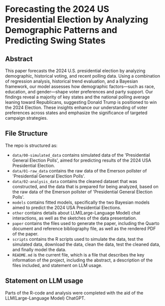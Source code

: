 # Forecasting the 2024 US Presidential Election by Analyzing Demographic Patterns and Predicting Swing States

## Abstract

This paper forecasts the 2024 U.S. presidential election by analyzing demographic, historical voting, and recent polling data. Using a combination of regression analysis, historical trend evaluation, and a Bayesian framework, our model assesses how demographic factors—such as race, education, and gender—shape voter preferences and party support. Our findings reveal a majority of key states and the national polling average leaning toward Republicans, suggesting Donald Trump is positioned to win the 2024 Election. These insights enhance our understanding of voter preferences across states and emphasize the significance of targeted campaign strategies.

## File Structure

The repo is structured as:

-   `data/00-simulated_data` contains simulated data of the 'Presidential General Election Polls', aimed for predicting results of the 2024 USA Presidential Election.
-   `data/01-raw_data` contains the raw data of the Emerson pollster of 'Presidential General Election Polls'.
-   `data/02-analysis_data` contains the cleaned dataset that was constructed, and the data that is prepared for being analyzed, based on the raw data of the Emerson pollster of 'Presidential General Election Polls'.
-   `models` contains fitted models, specifically the two Bayesian models aimed to predict the 2024 USA Presidential Elections. 
-   `other` contains details about LLM(Large-Language Model) chat interactions, as well as the sketches of the data presentation.
-   `paper` contains the files used to generate the paper, including the Quarto document and reference bibliography file, as well as the rendered PDF of the paper. 
-   `scripts` contains the R scripts used to simulate the data, test the simulated data, download the data, clean the data, test the cleaned data, and finally model the data.
-   `README.md` is the current file, which is a file that describes the key information of the project, including the abstract, a description of the files included, and statement on LLM usage.


## Statement on LLM usage

Parts of the R-code and analysis were completed with the aid of the LLM(Large-Language Model) ChatGPT.